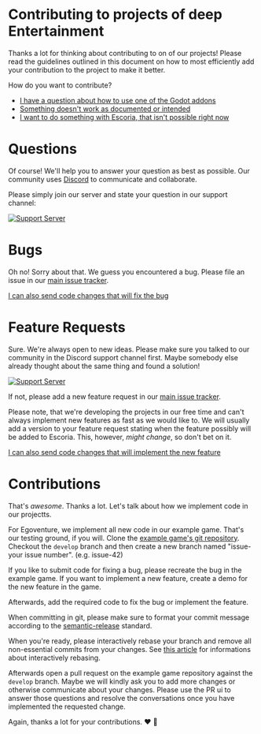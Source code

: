 # Contributing to projects of deep Entertainment

Thanks a lot for thinking about contributing to on of our projects! Please read the guidelines outlined in this document on how to most efficiently add your contribution to the project to make it better.

How do you want to contribute?

- [I have a question about how to use one of the Godot addons](#questions)
- [Something doesn't work as documented or intended](#bugs)
- [I want to do something with Escoria, that isn't possible right now](#feature-requests)

# Questions

Of course! We'll help you to answer your question as best as possible. Our community uses [Discord](https://discordapp.com) to communicate and collaborate.

Please simply join our server and state your question in our support channel:

[![Support Server](https://img.shields.io/discord/777604957737451530.svg?label=Discord&logo=Discord&colorB=7289da&style=for-the-badge)](https://discord.gg/T6y6KG4V5K)

# Bugs

Oh no! Sorry about that. We guess you encountered a bug. Please file an issue in our [main issue tracker](https://github.com/deep-entertainment/issues).

[I can also send code changes that will fix the bug](contributions)

# Feature Requests

Sure. We're always open to new ideas. Please make sure you talked to our community in the Discord support channel first. Maybe somebody else already thought about the same thing and found a solution!

[![Support Server](https://img.shields.io/discord/777604957737451530.svg?label=Discord&logo=Discord&colorB=7289da&style=for-the-badge)](https://discord.gg/T6y6KG4V5K)

If not, please add a new feature request in our [main issue tracker](https://github.com/deep-entertainment/issues).

Please note, that we're developing the projects in our free time and can't always implement new features as fast as we would like to. We will usually add a version to your feature request stating when the feature possibly will be added to Escoria. This, however, *might change*, so don't bet on it.

[I can also send code changes that will implement the new feature](contributions)

# Contributions

That's *awesome*. Thanks a lot. Let's talk about how we implement code in our projectts.

For Egoventure, we implement all new code in our example game. That's our testing ground, if you will. Clone the [example game's git repository](https://github.com/deep-entertainment/egoventure-example-game). Checkout the `develop` branch and then create a new branch named "issue-your issue number". (e.g. issue-42)

If you like to submit code for fixing a bug, please recreate the bug in the example game. If you want to implement a new feature, create a demo for the new feature in the game.

Afterwards, add the required code to fix the bug or implement the feature.

When committing in git, please make sure to format your commit message according to the [semantic-release](https://github.com/semantic-release/semantic-release) standard.

When you're ready, please interactively rebase your branch and remove all non-essential commits from your changes. See [this article](https://dev.to/blakedeboer/beginners-guide-to-interactive-rebasing-1ob) for informations about interactively rebasing.

Afterwards open a pull request on the example game repository against the `develop` branch. Maybe we will kindly ask you to add more changes or otherwise communicate about your changes. Please use the PR ui to answer those questions and resolve the conversations once you have implemented the requested change.

Again, thanks a lot for your contributions. ❤️ 🎁